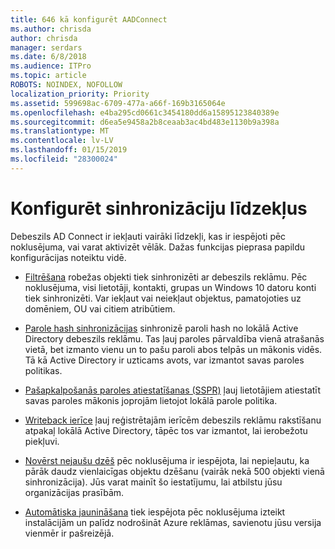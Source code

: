 ```yaml
---
title: 646 kā konfigurēt AADConnect
ms.author: chrisda
author: chrisda
manager: serdars
ms.date: 6/8/2018
ms.audience: ITPro
ms.topic: article
ROBOTS: NOINDEX, NOFOLLOW
localization_priority: Priority
ms.assetid: 599698ac-6709-477a-a66f-169b3165064e
ms.openlocfilehash: e4ba295cd0661c3454180dd6a15895123840389e
ms.sourcegitcommit: d6ea5e9458a2b8ceaab3ac4bd483e1130b9a398a
ms.translationtype: MT
ms.contentlocale: lv-LV
ms.lasthandoff: 01/15/2019
ms.locfileid: "28300024"
---
```

# <a name="configure-sync-features"></a>Konfigurēt sinhronizāciju līdzekļus

Debeszils AD Connect ir iekļauti vairāki līdzekļi, kas ir iespējoti pēc noklusējuma, vai varat aktivizēt vēlāk. Dažas funkcijas pieprasa papildu konfigurācijas noteiktu vidē.
  
- [Filtrēšana](https://docs.microsoft.com/azure/active-directory/connect/active-directory-aadconnectsync-configure-filtering) robežas objekti tiek sinhronizēti ar debeszils reklāmu. Pēc noklusējuma, visi lietotāji, kontakti, grupas un Windows 10 datoru konti tiek sinhronizēti. Var iekļaut vai neiekļaut objektus, pamatojoties uz domēniem, OU vai citiem atribūtiem. 
    
- [Parole hash sinhronizācijas](https://docs.microsoft.com/azure/active-directory/connect/active-directory-aadconnectsync-implement-password-hash-synchronization) sinhronizē paroli hash no lokālā Active Directory debeszils reklāmu. Tas ļauj paroles pārvaldība vienā atrašanās vietā, bet izmanto vienu un to pašu paroli abos telpās un mākonis vidēs. Tā kā Active Directory ir uzticams avots, var izmantot savas paroles politikas. 
    
- [Pašapkalpošanās paroles atiestatīšanas (SSPR)](https://docs.microsoft.com/azure/active-directory/authentication/quickstart-sspr) ļauj lietotājiem atiestatīt savas paroles mākonis joprojām lietojot lokālā parole politika. 
    
- [Writeback ierīce](https://docs.microsoft.com/azure/active-directory/connect/active-directory-aadconnect-feature-device-writeback) ļauj reģistrētajām ierīcēm debeszils reklāmu rakstīšanu atpakaļ lokālā Active Directory, tāpēc tos var izmantot, lai ierobežotu piekļuvi. 
    
- [Novērst nejaušu dzēš](https://docs.microsoft.com/azure/active-directory/connect/active-directory-aadconnectsync-feature-prevent-accidental-deletes) pēc noklusējuma ir iespējota, lai nepieļautu, ka pārāk daudz vienlaicīgas objektu dzēšanu (vairāk nekā 500 objekti vienā sinhronizācija). Jūs varat mainīt šo iestatījumu, lai atbilstu jūsu organizācijas prasībām. 
    
- [Automātiska jaunināšana](https://docs.microsoft.com/azure/active-directory/connect/active-directory-aadconnect-feature-automatic-upgrade) tiek iespējota pēc noklusējuma izteikt instalācijām un palīdz nodrošināt Azure reklāmas, savienotu jūsu versija vienmēr ir pašreizējā. 
    

